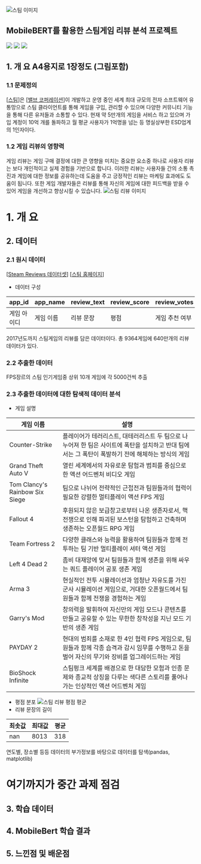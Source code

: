 ![스팀 이미지](https://github.com/rlagnldlf/Capstone_Project/assets/136410965/e65af0a2-63d4-4056-a03b-56e586b53ed1)

## MobileBERT를 활용한 스팀게임 리뷰 분석 프로젝트
<!--
badge icon 참고 사이트
https://github.com/danmadeira/simple-icon-badges
-->
<img src="https://img.shields.io/badge/python-%233776AB.svg?&style=for-the-badge&logo=python&logoColor=white" />
<img src="https://img.shields.io/badge/pytorch-%23EE4C2C.svg?&style=for-the-badge&logo=pytorch&logoColor=white" />
<img src="https://img.shields.io/badge/pycharm-%23000000.svg?&style=for-the-badge&logo=pycharm&logoColor=white" />

## 1. 개 요 A4용지로 1장정도 (그림포함)
### 1.1 문제정의


[[스팀](https://store.steampowered.com/)]은 [[밸브 코퍼레이션](https://www.valvesoftware.com/)]이 개발하고 운영 중인 세계 최대 규모의 전자 소프트웨어 유통망으로 스팀 클라이언트를 통해 게임을 구입, 관리할 수 있으며 다양한 커뮤니티 기능을 통해 다른 유저들과 소통할 수 있다. 현재 약 5만개의 게임을 서비스 하고 있으며 가입 계정이 10억 개를 돌파하고 월 평균 사용자가 1억명을 넘는 등 명실상부한 ESD업계의 1인자이다.
### 1.2 게임 리뷰의 영향력

게임 리뷰는 게임 구매 결정에 대한 큰 영향을 미치는 중요한 요소중 하나로 사용자 리뷰는 보다 개인적이고 실제 경험을 기반으로 합니다. 이러한 리뷰는 사용자들 간의 소통 촉진과 게임에 대한 정보를 공유하는데 도움을 주고 긍정적인 리뷰는 마케팅 효과에도 도움이 됩니다. 또한 게임 개발자들은 리뷰를 통해 자신의 게임에 대한 피드백을 받을 수 있어 게임을 개선하고 향상시킬 수 있습니다.
![스팀 리뷰 이미지](https://github.com/rlagnldlf/Capstone_Project/assets/136410965/46490ca0-a904-4589-9007-c9a2a2d9f8e1)
# 1. 개 요
## 2. 데이터
### 2.1 원시 데이터
[[Steam Reviews 데이터셋](https://www.kaggle.com/datasets/andrewmvd/steam-reviews)]
[[스팀 홈페이지](https://store.steampowered.com/)]
* 데이터 구성

| app_id | app_name | review_text | review_score | review_votes |
|--------|----------|-------------|--------------|--------------|
| 게임 아이디 | 게임 이름    | 리뷰 문장       | 평점           | 게임 추천 여부     |
2017년도까지 스팀게임의 리뷰를 담은 데이터이다. 총 9364게임에 640만개의 리뷰 데이터가 있다.

### 2.2 추출한 데이터
FPS장르의 스팀 인기게임중 상위 10개 게임에 각 5000건씩 추출
### 2.3 추출한 데이터에 대한 탐색적 데이터 분석
* 게임 설명

| 게임 이름  | 설명                                                                                  |
|--------|-------------------------------------------------------------------------------------|
| Counter-Strike | 플레이어가 테러리스트, 대테러리스트 두 팀으로 나누어져 한 팀은 사이트에 폭탄을 설치하고 반대 팀에서는 그 폭탄이 폭발하기 전에 해체하는 방식의 게임 |
| Grand Theft Auto V | 열린 세계에서의 자유로운 탐험과 범죄를 중심으로 한 액션 어드벤처 비디오 게임                                |
| Tom Clancy's Rainbow Six Siege | 팀으로 나뉘어 전략적인 근접전과 팀원들과의 협력이 필요한 강렬한 멀티플레이 액션 FPS 게임                                 |
| Fallout 4 | 후원되지 않은 보급창고로부터 나온 생존자로서, 핵전쟁으로 인해 파괴된 보스턴을 탐험하고 건축하며 생존하는 오픈월드 RPG 게임              |
| Team Fortress 2 | 다양한 클래스와 능력을 활용하여 팀원들과 함께 전투하는 팀 기반 멀티플레이 셔터 액션 게임                                  |
| Left 4 Dead 2 | 좀비 대재앙에 맞서 팀원들과 함께 생존을 위해 싸우는 쿼드 플레이어 공포 생존 게임                                      |
| Arma 3 | 현실적인 전투 시뮬레이션과 엄청난 자유도를 가진 군사 시뮬레이션 게임으로, 거대한 오픈월드에서 팀원들과 함께 전쟁을 경험하는 게임            |
| Garry's Mod | 창의력을 발휘하여 자신만의 게임 모드나 콘텐츠를 만들고 공유할 수 있는 무한한 창작성을 지닌 모드 기반의 생존 게임                 |
| PAYDAY 2 | 현대의 범죄를 소재로 한 4인 협력 FPS 게임으로, 팀원들과 함께 각종 습격과 감시 임무를 수행하고 돈을 벌어 자신의 무기와 장비를 업그레이드하는 게임             |
| BioShock Infinite | 스팀펑크 세계를 배경으로 한 대담한 모험과 인종 문제와 종교적 상징을 다루는 색다른 스토리를 풀어나가는 인상적인 액션 어드벤처 게임                        |

* 평점 분포
![스팀 리뷰 평점 평균](https://github.com/rlagnldlf/Capstone_Project/assets/136410965/9bfcbe83-4ec9-4353-adb4-2d514842ea77)
* 리뷰 문장의 길이
 
| 최솟값 | 최대값  | 평균  |
|-----|------|-----|
| nan | 8013 | 318 |

연도별, 장소별 등등 데이터의 부가정보를 바탕으로 데이터를 탐색(pandas, matplotlib)

# 여기까지가 중간 과제 점검
## 3. 학습 데이터

## 4. MobileBert 학습 결과

## 5. 느낀점 및 배운점
